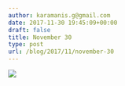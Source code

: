 ```yaml
---
author: karamanis.g@gmail.com
date: 2017-11-30 19:45:09+00:00
draft: false
title: November 30
type: post
url: /blog/2017/11/november-30
---
```




  
   ![](https://images.squarespace-cdn.com/content/v1/4f3f61bae4b063b909445965/1512071094530-YJYPVWJ1207VXVCTXCYN/ke17ZwdGBToddI8pDm48kF9aEDQaTpZHfWEO2zppK7Z7gQa3H78H3Y0txjaiv_0fDoOvxcdMmMKkDsyUqMSsMWxHk725yiiHCCLfrh8O1z5QPOohDIaIeljMHgDF5CVlOqpeNLcJ80NK65_fV7S1UX7HUUwySjcPdRBGehEKrDf5zebfiuf9u6oCHzr2lsfYZD7bBzAwq_2wCJyqgJebgg/IMG_2929.jpg?format=original)

  



